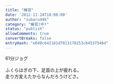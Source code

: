 ```yaml
---
title: "練習"
date: '2012-11-24T18:08:00'
author: "subaru44k"
category: "練習(中)"
status: "publish"
allowComments: true
convertBreaks: false
entryHash: "e640c642181d7013178253cb4537546d"
---
```

61分ジョグ<br>
<br>
ふくらはぎの下、足首の上が疲れる。<br>
走り方変えたからなんだろうけどさ。
